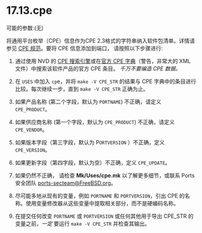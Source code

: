 # 17.13.cpe

可能的参数:(无)

将通用平台枚举（CPE）信息作为CPE 2.3格式的字符串纳入软件包清单。详情请参见 [CPE 规范](https://scap.nist.gov/specifications/cpe/)。要将 CPE 信息添加到端口， 请按照以下步骤进行:

1. 通过使用 NVD 的 [CPE 搜索引擎](https://web.nvd.nist.gov/view/cpe/search)或在[官方 CPE 字典](https://nvd.nist.gov/feeds/xml/cpe/dictionary/official-cpe-dictionary_v2.3.xml.gz)（警告，非常大的 XML 文件）中搜索该软件产品的官方 CPE 条目。 *千万不要编造 CPE 数据。*

2. 在 `USES` 中加入 `cp`e，并将 `make -V CPE_STR` 的结果与 CPE 字典中的条目进行比较。每次继续一步，直到 `make -V CPE_STR` 正确为止。

3. 如果产品名称 (第二个字段，默认为 `PORTNAME`) 不正确，请定义 `CPE_PRODUCT`。

4. 如果供应商名称 (第一个字段，默认为 `CPE_PRODUCT`) 不正确，请定义 `CPE_VENDOR`。

5. 如果版本字段（第三字段，默认为 P`ORTVERSION` ）不正确，定义 `CPE_VERSION`。

6. 如果更新字段（第四字段，默认为空）不正确，定义 `CPE_UPDATE`。

7. 如果仍然不正确， 请检查 **Mk/Uses/cpe.mk** 以了解更多细节，或联系 Ports 安全团队 <ports-secteam@FreeBSD.org>。

8. 尽可能多地从现有的变量，例如 `PORTNAME` 和 `PORTVERSION`，引出 CPE 的名称。使用变量修改器从这些变量中提取相关部分，而不是硬编码名称。

9. 在提交任何改变 `PORTNAME` 或 `PORTVERSION` 或任何其他用于导出 CPE_STR 的变量之前，*一定* 要运行 `make -V CPE_STR` 并检查其输出。
